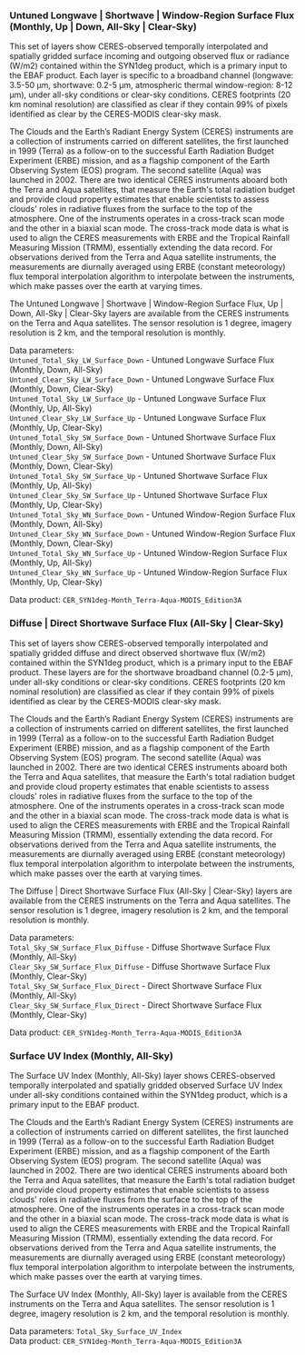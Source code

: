 ### Untuned Longwave | Shortwave | Window-Region Surface Flux (Monthly, Up | Down, All-Sky | Clear-Sky)

This set of layers show CERES-observed temporally interpolated and spatially gridded surface incoming and outgoing observed flux or radiance (W/m2) contained within the SYN1deg product, which is a primary input to the EBAF product. Each layer is specific to a broadband channel (longwave: 3.5-50 µm, shortwave: 0.2-5 µm, atmospheric thermal window-region: 8-12 µm), under all-sky conditions or clear-sky conditions. CERES footprints (20 km nominal resolution) are classified as clear if they contain 99% of pixels identified as clear by the CERES-MODIS clear-sky mask.

The Clouds and the Earth’s Radiant Energy System (CERES) instruments are a collection of instruments carried on different satellites, the first launched in 1999 (Terra) as a follow-on to the successful Earth Radiation Budget Experiment (ERBE) mission, and as a flagship component of the Earth Observing System (EOS) program. The second satellite (Aqua) was launched in 2002. There are two identical CERES instruments aboard both the Terra and Aqua satellites, that measure the Earth's total radiation budget and provide cloud property estimates that enable scientists to assess clouds' roles in radiative fluxes from the surface to the top of the atmosphere. One of the instruments operates in a cross-track scan mode and the other in a biaxial scan mode. The cross-track mode data is what is used to align the CERES measurements with ERBE and the Tropical Rainfall Measuring Mission (TRMM), essentially extending the data record. For observations derived from the Terra and Aqua satellite instruments, the measurements are diurnally averaged using ERBE (constant meteorology) flux temporal interpolation algorithm to interpolate between the instruments, which make passes over the earth at varying times.

The Untuned Longwave | Shortwave | Window-Region Surface Flux, Up | Down,
All-Sky | Clear-Sky layers are available from the CERES instruments on the Terra and Aqua satellites. The sensor resolution is 1 degree, imagery resolution is 2 km, and the temporal resolution is monthly.

Data parameters:  
`Untuned_Total_Sky_LW_Surface_Down` - Untuned Longwave Surface Flux (Monthly, Down, All-Sky)    
`Untuned_Clear_Sky_LW_Surface_Down` - Untuned Longwave Surface Flux (Monthly, Down, Clear-Sky)  
`Untuned_Total_Sky_LW_Surface_Up` - Untuned Longwave Surface Flux (Monthly, Up, All-Sky)  
`Untuned_Clear_Sky_LW_Surface_Up` - Untuned Longwave Surface Flux (Monthly, Up, Clear-Sky)   
`Untuned_Total_Sky_SW_Surface_Down` - Untuned Shortwave Surface Flux (Monthly, Down, All-Sky)  
`Untuned_Clear_Sky_SW_Surface_Down` - Untuned Shortwave Surface Flux (Monthly, Down, Clear-Sky)  
`Untuned_Total_Sky_SW_Surface_Up` - Untuned Shortwave Surface Flux (Monthly, Up, All-Sky)  
`Untuned_Clear_Sky_SW_Surface_Up` - Untuned Shortwave Surface Flux (Monthly, Up, Clear-Sky)  
`Untuned_Total_Sky_WN_Surface_Down` - Untuned Window-Region Surface Flux (Monthly, Down, All-Sky)  
`Untuned_Clear_Sky_WN_Surface_Down` - Untuned Window-Region Surface Flux (Monthly, Down, Clear-Sky)  
`Untuned_Total_Sky_WN_Surface_Up` - Untuned Window-Region Surface Flux (Monthly, Up, All-Sky)  
`Untuned_Clear_Sky_WN_Surface_Up` - Untuned Window-Region Surface Flux (Monthly, Up, Clear-Sky)  

Data product: `CER_SYN1deg-Month_Terra-Aqua-MODIS_Edition3A`

### Diffuse | Direct Shortwave Surface Flux (All-Sky | Clear-Sky)

This set of layers show CERES-observed temporally interpolated and spatially gridded diffuse and direct observed shortwave flux (W/m2) contained within the SYN1deg product, which is a primary input to the EBAF product. These layers are for the shortwave broadband channel (0.2-5 µm), under all-sky conditions or clear-sky conditions. CERES footprints (20 km nominal resolution) are classified as clear if they contain 99% of pixels identified as clear by the CERES-MODIS clear-sky mask.

The Clouds and the Earth’s Radiant Energy System (CERES) instruments are a collection of instruments carried on different satellites, the first launched in 1999 (Terra) as a follow-on to the successful Earth Radiation Budget Experiment (ERBE) mission, and as a flagship component of the Earth Observing System (EOS) program. The second satellite (Aqua) was launched in 2002. There are two identical CERES instruments aboard both the Terra and Aqua satellites, that measure the Earth's total radiation budget and provide cloud property estimates that enable scientists to assess clouds' roles in radiative fluxes from the surface to the top of the atmosphere. One of the instruments operates in a cross-track scan mode and the other in a biaxial scan mode. The cross-track mode data is what is used to align the CERES measurements with ERBE and the Tropical Rainfall Measuring Mission (TRMM), essentially extending the data record. For observations derived from the Terra and Aqua satellite instruments, the measurements are diurnally averaged using ERBE (constant meteorology) flux temporal interpolation algorithm to interpolate between the instruments, which make passes over the earth at varying times.

The Diffuse | Direct Shortwave Surface Flux (All-Sky | Clear-Sky) layers are available from the CERES instruments on the Terra and Aqua satellites. The sensor resolution is 1 degree, imagery resolution is 2 km, and the temporal resolution is monthly.

Data parameters:  
`Total_Sky_SW_Surface_Flux_Diffuse` - Diffuse Shortwave Surface Flux (Monthly, All-Sky)  
`Clear_Sky_SW_Surface_Flux_Diffuse` - Diffuse Shortwave Surface Flux (Monthly, Clear-Sky)  
`Total_Sky_SW_Surface_Flux_Direct` - Direct Shortwave Surface Flux (Monthly, All-Sky)  
`Clear_Sky_SW_Surface_Flux_Direct` - Direct Shortwave Surface Flux (Monthly, Clear-Sky)  

Data product: `CER_SYN1deg-Month_Terra-Aqua-MODIS_Edition3A`

### Surface UV Index (Monthly, All-Sky)

The Surface UV Index (Monthly, All-Sky) layer shows CERES-observed temporally interpolated and spatially gridded observed Surface UV Index under all-sky conditions contained within the SYN1deg product, which is a primary input to the EBAF product.

The Clouds and the Earth’s Radiant Energy System (CERES) instruments are a collection of instruments carried on different satellites, the first launched in 1999 (Terra) as a follow-on to the successful Earth Radiation Budget Experiment (ERBE) mission, and as a flagship component of the Earth Observing System (EOS) program. The second satellite (Aqua) was launched in 2002. There are two identical CERES instruments aboard both the Terra and Aqua satellites, that measure the Earth's total radiation budget and provide cloud property estimates that enable scientists to assess clouds' roles in radiative fluxes from the surface to the top of the atmosphere. One of the instruments operates in a cross-track scan mode and the other in a biaxial scan mode. The cross-track mode data is what is used to align the CERES measurements with ERBE and the Tropical Rainfall Measuring Mission (TRMM), essentially extending the data record. For observations derived from the Terra and Aqua satellite instruments, the measurements are diurnally averaged using ERBE (constant meteorology) flux temporal interpolation algorithm to interpolate between the instruments, which make passes over the earth at varying times.

The Surface UV Index (Monthly, All-Sky) layer is available from the CERES instruments on the Terra and Aqua satellites. The sensor resolution is 1 degree, imagery resolution is 2 km, and the temporal resolution is monthly.

Data parameters: `Total_Sky_Surface_UV_Index`  
Data product: `CER_SYN1deg-Month_Terra-Aqua-MODIS_Edition3A`
